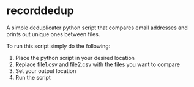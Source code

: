 # recorddedup
A simple deduplicater python script that compares email addresses and prints out unique ones between files.

To run this script simply do the following:
 1. Place the python script in your desired location
 2. Replace file1.csv and file2.csv with the files you want to compare
 3. Set your output location
 4. Run the script
